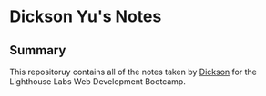 # Dickson Yu's Notes

## Summary

This repositoruy contains all of the notes taken by [Dickson](https://github.com/dicyu) for the Lighthouse Labs Web Development Bootcamp.


